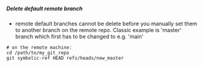 
##### Delete default remote branch
* remote default branches cannot be delete before you manually set them to another branch on the remote repo. 
Classic example is 'master' branch which first has to be changed to e.g. 'main'

```
# on the remote machine:
cd /path/to/my_git_repo 
git symbolic-ref HEAD refs/heads/new_master
```